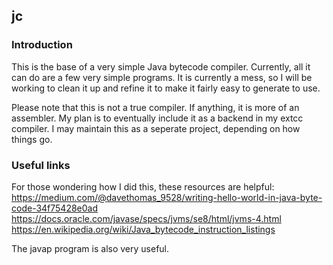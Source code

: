 ## jc

### Introduction
This is the base of a very simple Java bytecode compiler. Currently, all it can do are a few very simple programs. It is currently a mess, so I will be working to clean it up and refine it to make it fairly easy to generate to use.

Please note that this is not a true compiler. If anything, it is more of an assembler. My plan is to eventually include it as a backend in my extcc compiler. I may maintain this as a seperate project, depending on how things go.


### Useful links
For those wondering how I did this, these resources are helpful:
https://medium.com/@davethomas_9528/writing-hello-world-in-java-byte-code-34f75428e0ad   
https://docs.oracle.com/javase/specs/jvms/se8/html/jvms-4.html    
https://en.wikipedia.org/wiki/Java_bytecode_instruction_listings   

The javap program is also very useful.
